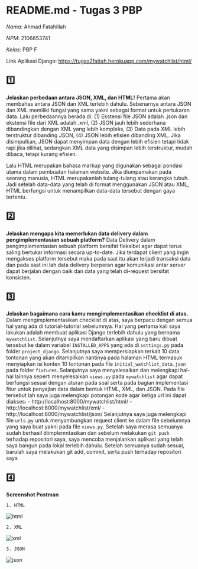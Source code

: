 # README.md - Tugas 3 PBP 
*Nama*: Ahmad Fatahillah

*NPM*: 2106653741

*Kelas*: PBP F

Link Aplikasi Django:
https://tugas2fattah.herokuapp.com/mywatchlist/html/

## 1️⃣
**Jelaskan perbedaan antara JSON, XML, dan HTML!**
Pertama akan membahas antara JSON dan XML terlebih dahulu. Sebenarnya antara JSON dan XML memiliki fungsi yang sama yakni sebagai format untuk pertukaran data. Lalu perbedaannya berada di: (1) Ekstensi file JSON adalah .json dan ekstensi file dari XML adalah .xml, (2) JSON jauh lebih sederhana dibandingkan dengan XML yang lebih kompleks, (3)  Data pada XML lebih terstruktur dibanding JSON, (4) JSON lebih efisien dibanding XML. Jika disimpulkan, JSON dapat menyimpan data dengan lebih efisien tetapi tidak rapi jika dilihat, sedangkan XML data yang disimpan lebih terstruktur, mudah dibaca, tetapi kurang efisien.

Lalu HTML merupakan bahasa markup yang digunakan sebagai pondasi utama dalam pembuatan halaman website. Jika diumpamakan pada seorang manusia, HTML merupakanlah tulang-tulang atau kerangka tubuh. Jadi setelah data-data yang telah di format menggunakan JSON atau XML, HTML berfungsi untuk menampilkan data-data tersebut dengan gaya tertentu.

## 2️⃣
**Jelaskan mengapa kita memerlukan data delivery dalam pengimplementasian sebuah platform?**
Data Delivery dalam pengimplementasian sebuah platform bersifat fleksibel agar dapat terus saling bertukar informasi secara up-to-date. Jika terdapat client yang ingin mengakses platform tersebut maka pada saat itu akan terjadi transaksi data dan pada saat ini lah data delivery berperan agar komunikasi antar server dapat berjalan dengan baik dan data yang telah di-request bersifat konsisten.

## 3️⃣
**Jelaskan bagaimana cara kamu mengimplementasikan checklist di atas.**
Dalam mengimplementasikan checklist di atas, saya berpacu dengan semua hal yang ada di tutorial-tutorial sebelumnya. Hal yang pertama kali saya lakukan adalah membuat aplikasi Django terlebih dahulu yang bernama `mywatchlist`. Selanjutnya saya mendaftarkan aplikasi yang baru dibuat tersebut ke dalam variabel `INSTALLED_APPS` yang ada di `settings.py` pada folder `project_django`. Selanjutnya saya mempersiapkan terkait 10 data tontonan yang akan ditampilkan nantinya pada halaman HTML termasuk menyiapkan isi konten 10 tontonan pada file `initial_watchlist_data.json` pada folder `fixtures`. Selanjutnya saya menyelesaikan dan melengkapi hal-hal lainnya seperti menyelesaikan `views.py` pada `mywatchlist` agar dapat berfungsi sesuai dengan aturan pada soal serta pada bagian implementasi fitur untuk penyajian data dalam bentuk HTML, XML, dan JSON. Pada file tersebut lah saya juga melengkapi potongan kode agar ketiga url ini dapat diakses:
    -  http://localhost:8000/mywatchlist/html/
    -  http://localhost:8000/mywatchlist/xml/
    -  http://localhost:8000/mywatchlist/json/
Selanjutnya saya juga melengkapi file `urls.py` untuk menyambungkan request client ke dalam file sebelumnya yang saya buat yakni pada file `views.py`. Setelah saya merasa semuanya sudah berhasil diimplemntasikan dan sebelum melakukan `git push` terhadap repositori saya, saya mencoba menjalankan aplikasi yang telah saya bangun pada lokal terlebih dahulu. Setelah semuanya sudah sesuai, barulah saya melakukan git add, commit, serta push terhadap repositori saya

## 4️⃣
**Screenshot Postman**

    1. HTML
![html](https://user-images.githubusercontent.com/92851260/191632323-31645c50-fae2-4dfb-ae4e-d42ce931bf61.jpg)


    2. XML
![xml](https://user-images.githubusercontent.com/92851260/191632343-b20570dd-e4e4-45e4-8118-701b19566adb.jpg)

    3. JSON
![json](https://user-images.githubusercontent.com/92851260/191632375-80096c9a-46b3-426d-b595-668d0417f5c0.jpg)




